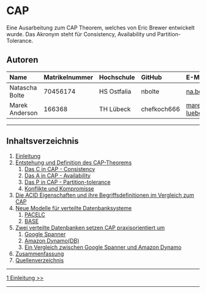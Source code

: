 # CAP

Eine Ausarbeitung zum CAP Theorem, welches von Eric Brewer entwickelt wurde.
Das Akronym steht für Consistency, Availability und Partition-Tolerance.

## Autoren

| Name          | Matrikelnummer | Hochschule | GitHub      | E-Mail                            |
|:--------------|:---------------|:-----------|:------------|:----------------------------------|
|Natascha Bolte | 70456174       | HS Ostfalia| nbolte      | na.bolte@ostfalia.de              |
|Marek Anderson | 166368         | TH Lübeck  | chefkoch666 | marek.anderson@stud.th-luebeck.de |

-------

## Inhaltsverzeichnis

1. [Einleitung](1_Einleitung.md)
2. [Entstehung und Definition des CAP-Theorems](2_Entstehung_und_Definition_des_CAP-Theorems.md)
   1. [Das C in CAP - Consistency](2_Entstehung_und_Definition_des_CAP-Theorems.md#21-das-c-in-cap---consistency)
   2. [Das A in CAP - Availability](2_Entstehung_und_Definition_des_CAP-Theorems.md#22-das-a-in-cap---availability)
   3. [Das P in CAP - Partition-tolerance](2_Entstehung_und_Definition_des_CAP-Theorems.md#23-das-p-in-cap---partition-tolerance)
   4. [Konflikte und Kompromisse](2_Entstehung_und_Definition_des_CAP-Theorems.md#24-konflikte-und-kompromisse)
3. [Die ACID Eigenschaften und ihre Begriffsdefinitionen im Vergleich zum CAP](3_Die_ACID_Eigenschaften_und_ihre_Begriffsdefinitionen_im_Vergleich_zum_CAP.md)
4. [Neue Modelle für verteilte Datenbanksysteme](4_Neue_Modelle_fuer_verteilte_Datenbanksysteme.md)
   1. [PACELC](4_Alternativen_des_CAP-Theorems.md#41-pacelc)
   2. [BASE](4_Alternativen_des_CAP-Theorems.md#42-base)
5. [Zwei verteilte Datenbanken setzen CAP praxisorientiert um](5_0_Zwei_verteilte_Datenbanken_setzen_CAP_praxisorientiert_um.md)
   1. [Google Spanner](5_1_Spanner.md)
   2. [Amazon Dynamo(DB)](5_2_Dynamo.md)
   3. [Ein Vergleich zwischen Google Spanner und Amazon Dynamo](5_3_Ein_Vergleich_zwischen_Google_Spanner_und_Amazon_DynamoDB.md)
6. [Zusammenfassung](6_Zusammenfassung.md)
7. [Quellenverzeichnis](7_Quellenverzeichnis.md)

***

[1 Einleitung >>](1_Einleitung.md)

***
